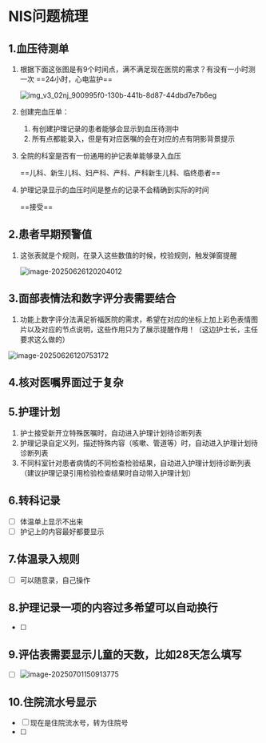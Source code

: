 # NIS问题梳理

## 1.血压待测单

1. 根据下面这张图是有9个时间点，满不满足现在医院的需求？有没有一小时测一次
   ==24小时，心电监护==

   ![img_v3_02nj_900995f0-130b-441b-8d87-44dbd7e7b6eg](https://gitee.com/HavertzPlatform/worker-picgo/raw/master/img_v3_02nj_900995f0-130b-441b-8d87-44dbd7e7b6eg.jpg)

2. 创建完血压单：

   1. 有创建护理记录的患者能够会显示到血压待测中 
   2. 所有点都能录入，但是有对应医嘱的会在对应的点有阴影背景提示 

3. 全院的科室是否有一份通用的护记表单能够录入血压 

   ==儿科、新生儿科、妇产科、产科、产科新生儿科、临终患者==

4. 护理记录显示的血压时间是整点的记录不会精确到实际的时间

   ==接受==

## 2.患者早期预警值

1. 这张表就是个规则，在录入这些数值的时候，校验规则，触发弹窗提醒

   ![image-20250626120204012](https://gitee.com/HavertzPlatform/worker-picgo/raw/master/image-20250626120204012.png)

## 3.面部表情法和数字评分表需要结合

1. 功能上数字评分法满足祈福医院的需求，希望在对应的坐标上加上彩色表情图片以及对应的节点说明，这些作用只为了展示提醒作用！（这边护士长，主任要求这么做的）

![image-20250626120753172](https://gitee.com/HavertzPlatform/worker-picgo/raw/master/image-20250626120753172.png)

## 4.核对医嘱界面过于复杂

## 5.护理计划

1. 护士接受新开立特殊医嘱时，自动进入护理计划待诊断列表
2. 护理记录自定义列，描述特殊内容（咳嗽、管道等）时，自动进入护理计划待诊断列表
3. 不同科室针对患者病情的不同检查检验结果，自动进入护理计划待诊断列表（建议护理记录引用检验检查结果时自动带入护理计划）

## 6.转科记录 

- [ ] 体温单上显示不出来
- [ ] 护记上的内容最好都要显示

## 7.体温录入规则

- [ ] 可以随意录，自己操作

## 8.护理记录一项的内容过多希望可以自动换行

- [ ] 

## 9.评估表需要显示儿童的天数，比如28天怎么填写

- [ ] ![image-20250701150913775](https://gitee.com/HavertzPlatform/worker-picgo/raw/master/image-20250701150913775.png)

## 10.住院流水号显示

- [ ] 现在是住院流水号，转为住院号
- [ ] 





